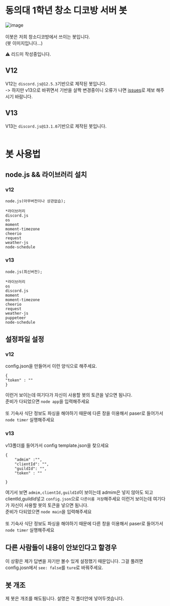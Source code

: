 # 동의대 1학년 창소 디코방 서버 봇
![image](https://cdn.discordapp.com/avatars/826082134766780426/8ed343a5eddafc07a68eb7621089573a.png)<br><br>
이봇은 저희 창소디코방에서 쓰이는 봇입니다.<br>
(봇 이미지입니다...)

⚠ 리드미 작성중입니다.

## V12
V12는 `discord.js@12.5.3`기반으로 제작된 봇입니다.<br>
-> 하지만 v13으로 바뀌면서 기반을 살짝 변경중이니 오류가 나면 [issues]("https://github.com/INMD1/school-discord-bot/issues")로 제보 해주시기 바람니다.

## V13
V13는 `discord.js@13.1.0`기반으로 제작된 봇입니다.<br><br>

# 봇 사용법

## node.js && 라이브러리 설치

### v12
```
node.js(아무버전이나 상관없습);

*라이브러리
discord.js
os
moment
moment-timezone
cheerio
request
weather-js
node-schedule
```

### v13
```
node.js(최신버전);

*라이브러리
os
discord.js
moment
moment-timezone
cheerio
request
weather-js
puppeteer
node-schedule
```
## 설정파일 설정

### v12
config.json을 만들어서 이런 양식으로 해주세요.

```
{
"token" : ""
}
```

이런거 보이는데 여기다가 자신이 사용할 봇의 토큰을 넣으면 됨니다.<br>
준비가 다되었으면 `node app`을 입력해주세요<br><br>
또 기숙사 식단 정보도 파싱을 해야하기 때문에 다른 창을 이용해서 paser로 들어가서 `node timer` 실행해주세요<br>

### v13
v13폴더를 들어가서 config template.json을 찾으세요

```
{
    "admim" :"",
    "clientId": "",
    "guildId": "",
    "token" : ""
    
}  
```
여기서 보면 `admim,clientId,guildId`이 보이는데 admim은 넣지 않아도 되고 clientId,guildId넣고 `config.json`으로 `다른이름 저장`해주세요
이런거 보이는데 여기다가 자신이 사용할 봇의 토큰을 넣으면 됨니다.<br>
준비가 다되었으면 `node main`을 입력해주세요<br><br>
또 기숙사 식단 정보도 파싱을 해야하기 때문에 다른 창을 이용해서 paser로 들어가서 `node timer` 실행해주세요<br>

## 다른 사람들이 내용이 안보인다고 할경우
이 상황은 제가 답변을 자기만 볼수 있게 설정했기 때문입니다. 그걸 풀려면 config.josn에서 `see: false`를 `ture`로 바꿔주세요.

## 봇 개조
제 봇은 개조를 해도됨니다.
설명은 각 폴더안에 넣어두겟습니다.
